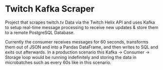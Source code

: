# Twitch Kafka Scraper

Project that scrapes twitch.tv Data via the Twitch Helix API and uses Kafka to setup real-time message processing to receive new updates & store them to a remote PostgreSQL Database.

Currently the consumer receives messages for 60 seconds, transforms them out of JSON and into a Pandas DataFrame, and then writes to SQL and exits out afterwards.  In a production scenario this Kafka -> Consumer -> Storage loop would be running indefinitely and storing the data in microbatches such as every 60s like in this scenario.